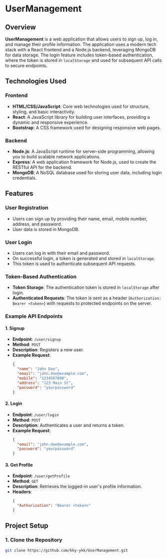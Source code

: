 # UserManagement

## Overview

**UserManagement** is a web application that allows users to sign up, log in, and manage their profile information. The application uses a modern tech stack with a React frontend and a Node.js backend, leveraging MongoDB for data storage. The login feature includes token-based authentication, where the token is stored in `localStorage` and used for subsequent API calls to secure endpoints.

## Technologies Used

### Frontend
- **HTML/CSS/JavaScript**: Core web technologies used for structure, styling, and basic interactivity.
- **React**: A JavaScript library for building user interfaces, providing a dynamic and responsive experience.
- **Bootstrap**: A CSS framework used for designing responsive web pages.

### Backend
- **Node.js**: A JavaScript runtime for server-side programming, allowing you to build scalable network applications.
- **Express**: A web application framework for Node.js, used to create the RESTful API for the backend.
- **MongoDB**: A NoSQL database used for storing user data, including login credentials.

## Features

### User Registration
- Users can sign up by providing their name, email, mobile number, address, and password.
- User data is stored in MongoDB.

### User Login
- Users can log in with their email and password.
- On successful login, a token is generated and stored in `localStorage`.
- This token is used to authenticate subsequent API requests.

### Token-Based Authentication
- **Token Storage**: The authentication token is stored in `localStorage` after login.
- **Authenticated Requests**: The token is sent as a header (`Authorization: Bearer <token>`) with requests to protected endpoints on the server.

### Example API Endpoints

#### 1. **Signup**
   - **Endpoint**: `/user/signup`
   - **Method**: `POST`
   - **Description**: Registers a new user.
   - **Example Request**:
     ```json
     {
       "name": "John Doe",
       "email": "john.doe@example.com",
       "mobile": "1234567890",
       "address": "123 Main St",
       "password": "yourpassword"
     }
     ```

#### 2. **Login**
   - **Endpoint**: `/user/login`
   - **Method**: `POST`
   - **Description**: Authenticates a user and returns a token.
   - **Example Request**:
     ```json
     {
       "email": "john.doe@example.com",
       "password": "yourpassword"
     }
     ```

#### 3. **Get Profile**
   - **Endpoint**: `/user/getProfile`
   - **Method**: `GET`
   - **Description**: Retrieves the logged-in user's profile information.
   - **Headers**:
     ```json
     {
       "Authorization": "Bearer <token>"
     }
     ```

## Project Setup

### 1. Clone the Repository
```bash
git clone https://github.com/kky-ykk/UserManagement.git

